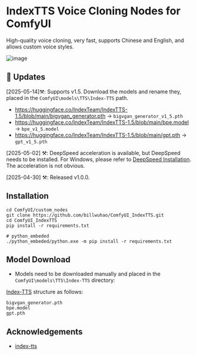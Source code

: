 # IndexTTS Voice Cloning Nodes for ComfyUI

High-quality voice cloning, very fast, supports Chinese and English, and allows custom voice styles.

![image](https://github.com/billwuhao/ComfyUI_IndexTTS/blob/main/images/2025-04-30_19-22-46.png)

## 📣 Updates

[2025-05-14]⚒️: Supports v1.5. Download the models and rename they, placed in the `ComfyUI\models\TTS\Index-TTS` path.
- https://huggingface.co/IndexTeam/IndexTTS-1.5/blob/main/bigvgan_generator.pth  → `bigvgan_generator_v1_5.pth`
- https://huggingface.co/IndexTeam/IndexTTS-1.5/blob/main/bpe.model → `bpe_v1_5.model`
- https://huggingface.co/IndexTeam/IndexTTS-1.5/blob/main/gpt.pth → `gpt_v1_5.pth`

[2025-05-02] ⚒️: DeepSpeed acceleration is available, but DeepSpeed needs to be installed. For Windows, please refer to [DeepSpeed Installation](https://github.com/deepspeedai/DeepSpeed/blob/master/blogs/windows/08-2024/chinese/README.md). The acceleration is not obvious.

[2025-04-30] ⚒️: Released v1.0.0.

## Installation

```
cd ComfyUI/custom_nodes
git clone https://github.com/billwuhao/ComfyUI_IndexTTS.git
cd ComfyUI_IndexTTS
pip install -r requirements.txt

# python_embeded
./python_embeded/python.exe -m pip install -r requirements.txt
```

## Model Download

- Models need to be downloaded manually and placed in the `ComfyUI\models\TTS\Index-TTS` directory:

[Index-TTS](https://huggingface.co/IndexTeam/Index-TTS/tree/main) structure as follows:

```
bigvgan_generator.pth
bpe.model
gpt.pth
```

## Acknowledgements

- [index-tts](https://github.com/index-tts/index-tts)

